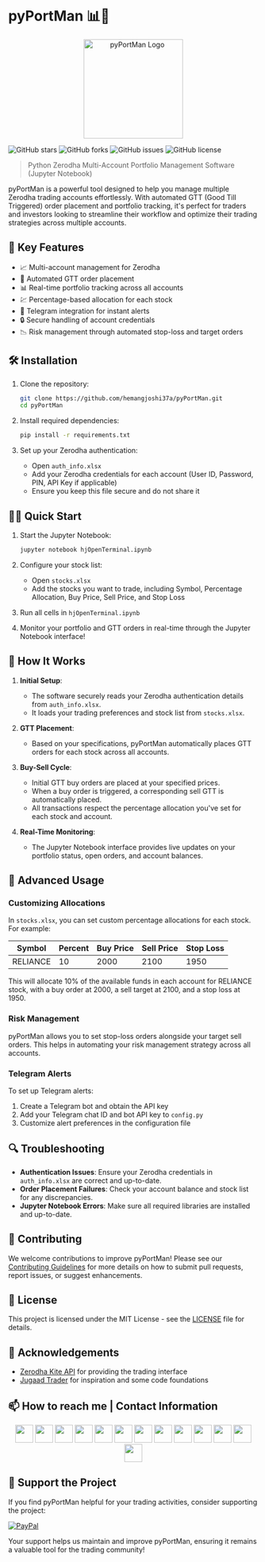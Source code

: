# pyPortMan 📊💼

<p align="center">
  <img src="https://user-images.githubusercontent.com/12392345/125978523-eb21fa0b-e1c0-4af9-920e-4a418e273f26.png" alt="pyPortMan Logo" width="200">
</p>

![GitHub stars](https://img.shields.io/github/stars/hemangjoshi37a/pyPortMan?style=social)
![GitHub forks](https://img.shields.io/github/forks/hemangjoshi37a/pyPortMan?style=social)
![GitHub issues](https://img.shields.io/github/issues/hemangjoshi37a/pyPortMan)
![GitHub license](https://img.shields.io/github/license/hemangjoshi37a/pyPortMan)

> Python Zerodha Multi-Account Portfolio Management Software (Jupyter Notebook)

pyPortMan is a powerful tool designed to help you manage multiple Zerodha trading accounts effortlessly. With automated GTT (Good Till Triggered) order placement and portfolio tracking, it's perfect for traders and investors looking to streamline their workflow and optimize their trading strategies across multiple accounts.

## 🌟 Key Features

- 📈 Multi-account management for Zerodha
- 🤖 Automated GTT order placement
- 📊 Real-time portfolio tracking across all accounts
- 💹 Percentage-based allocation for each stock
- 📱 Telegram integration for instant alerts
- 🔒 Secure handling of account credentials
- 📉 Risk management through automated stop-loss and target orders

## 🛠️ Installation

1. Clone the repository:
   ```bash
   git clone https://github.com/hemangjoshi37a/pyPortMan.git
   cd pyPortMan
   ```

2. Install required dependencies:
   ```bash
   pip install -r requirements.txt
   ```

3. Set up your Zerodha authentication:
   - Open `auth_info.xlsx`
   - Add your Zerodha credentials for each account (User ID, Password, PIN, API Key if applicable)
   - Ensure you keep this file secure and do not share it

## 🏃‍♂️ Quick Start

1. Start the Jupyter Notebook:
   ```bash
   jupyter notebook hjOpenTerminal.ipynb
   ```

2. Configure your stock list:
   - Open `stocks.xlsx`
   - Add the stocks you want to trade, including Symbol, Percentage Allocation, Buy Price, Sell Price, and Stop Loss

3. Run all cells in `hjOpenTerminal.ipynb`

4. Monitor your portfolio and GTT orders in real-time through the Jupyter Notebook interface!

## 📖 How It Works

1. **Initial Setup**: 
   - The software securely reads your Zerodha authentication details from `auth_info.xlsx`.
   - It loads your trading preferences and stock list from `stocks.xlsx`.

2. **GTT Placement**: 
   - Based on your specifications, pyPortMan automatically places GTT orders for each stock across all accounts.

3. **Buy-Sell Cycle**:
   - Initial GTT buy orders are placed at your specified prices.
   - When a buy order is triggered, a corresponding sell GTT is automatically placed.
   - All transactions respect the percentage allocation you've set for each stock and account.

4. **Real-Time Monitoring**:
   - The Jupyter Notebook interface provides live updates on your portfolio status, open orders, and account balances.

## 🔧 Advanced Usage

### Customizing Allocations

In `stocks.xlsx`, you can set custom percentage allocations for each stock. For example:

| Symbol | Percent | Buy Price | Sell Price | Stop Loss |
|--------|---------|-----------|------------|-----------|
| RELIANCE | 10 | 2000 | 2100 | 1950 |

This will allocate 10% of the available funds in each account for RELIANCE stock, with a buy order at 2000, a sell target at 2100, and a stop loss at 1950.

### Risk Management

pyPortMan allows you to set stop-loss orders alongside your target sell orders. This helps in automating your risk management strategy across all accounts.

### Telegram Alerts

To set up Telegram alerts:
1. Create a Telegram bot and obtain the API key
2. Add your Telegram chat ID and bot API key to `config.py`
3. Customize alert preferences in the configuration file

## 🔍 Troubleshooting

- **Authentication Issues**: Ensure your Zerodha credentials in `auth_info.xlsx` are correct and up-to-date.
- **Order Placement Failures**: Check your account balance and stock list for any discrepancies.
- **Jupyter Notebook Errors**: Make sure all required libraries are installed and up-to-date.

## 🤝 Contributing

We welcome contributions to improve pyPortMan! Please see our [Contributing Guidelines](CONTRIBUTING.md) for more details on how to submit pull requests, report issues, or suggest enhancements.

## 📄 License

This project is licensed under the MIT License - see the [LICENSE](LICENSE) file for details.

## 🙏 Acknowledgements

- [Zerodha Kite API](https://kite.trade/) for providing the trading interface
- [Jugaad Trader](https://github.com/jugaad-py/jugaad-trader) for inspiration and some code foundations

## 📫 How to reach me | Contact Information
<div align="center">
  <a href="https://hjlabs.in/"><img height="36" src="https://cdn.simpleicons.org/similarweb"/></a>
  <a href="https://wa.me/917016525813"><img height="36" src="https://cdn.simpleicons.org/WhatsApp"/></a>
  <a href="https://t.me/hjlabs"><img height="36" src="https://cdn.simpleicons.org/telegram"/></a>
  <a href="mailto:hemangjoshi37a@gmail.com"><img height="36" src="https://cdn.simpleicons.org/Gmail"/></a> 
  <a href="https://www.linkedin.com/in/hemang-joshi-046746aa"><img height="36" src="https://cdn.simpleicons.org/LinkedIn"/></a>
  <a href="https://www.facebook.com/hemangjoshi37"><img height="36" src="https://cdn.simpleicons.org/facebook"/></a>
  <a href="https://twitter.com/HemangJ81509525"><img height="36" src="https://cdn.simpleicons.org/Twitter"/></a>
  <a href="https://www.tumblr.com/blog/hemangjoshi37a-blog"><img height="36" src="https://cdn.simpleicons.org/tumblr"/></a>
  <a href="https://stackoverflow.com/users/8090050/hemang-joshi"><img height="36" src="https://cdn.simpleicons.org/StackOverflow"/></a>
  <a href="https://www.instagram.com/hemangjoshi37"><img height="36" src="https://cdn.simpleicons.org/Instagram"/></a>
  <a href="https://in.pinterest.com/hemangjoshi37a"><img height="36" src="https://cdn.simpleicons.org/Pinterest"/></a> 
  <a href="http://hemangjoshi.blogspot.com"><img height="36" src="https://cdn.simpleicons.org/Blogger"/></a>
  <a href="https://gitlab.com/hemangjoshi37a"><img height="36" src="https://cdn.simpleicons.org/gitlab"/></a>
</div>

## 💖 Support the Project

If you find pyPortMan helpful for your trading activities, consider supporting the project:

[![PayPal](https://img.shields.io/badge/Donate-PayPal-blue.svg)](https://www.paypal.com/cgi-bin/webscr?cmd=_s-xclick&hosted_button_id=5JXC8VRCSUZWJ)

Your support helps us maintain and improve pyPortMan, ensuring it remains a valuable tool for the trading community!
